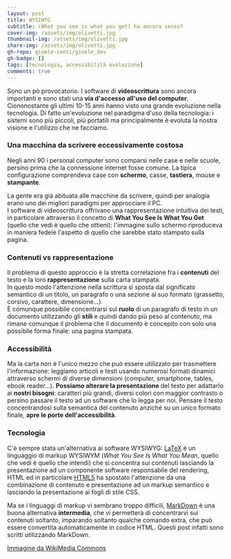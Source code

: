 ```yaml
---
layout: post
title: WYSIWYG 
subtitle: (What you see is what you get) ha ancora senso?
cover-img: /assets/img/olivetti.jpg
thumbnail-img: /assets/img/olivetti.jpg
share-img: /assets/img/olivetti.jpg
gh-repo: gioele-santi/gioele_dev
gh-badge: []
tags: [tecnologia, accessibilità evoluzione]
comments: true
---
```


Sono un pò provocatorio. I software di **videoscrittura** sono ancora importanti e sono stati una **via d'accesso all'uso del computer**. Ciononostante gli ultimi 10-15 anni hanno visto una grande evoluzione nella tecnologia. Di fatto un'evoluzione nel paradigma d'uso della tecnologia: i sistemi sono più piccoli, più portatili ma principalmente è evoluta la nostra visione e l'utilizzo che ne facciamo.

### Una macchina da scrivere eccessivamente costosa

Negli anni 90 i personal computer sono comparsi nelle case e nelle scuole, persino prima che la connessione internet fosse comune. La tipica configurazione comprendeva case con **schermo**, casse, **tastiera**, mouse e **stampante**.

La gente era già abituata alle macchine da scrivere, quindi per analogia erano uno dei migliori paradigmi per approcciare il PC.  
I software di videoscrittura offrivano una rappresentazione intuitiva dei testi, in particolare attraverso il concetto di **What You See Is What You Get** (quello che vedi è quello che ottieni): l'immagine sullo schermo riproduceva in maniera fedele l'aspetto di quello che sarebbe stato stampato sulla pagina.

### Contenuti vs rappresentazione

Il problema di questo approccio è la stretta correlazione fra i **contenuti** del testo e la loro **rappresentazione** sulla carta stampata.  
In questo modo l'attenzione nella scrittura si sposta dal significato semantico di un titolo, un paragrafo o una sezione al suo formato (grassetto, corsivo, carattere, dimensione...).  
È comunque possibile concentrarsi sul **ruolo** di un  paragrafo di testo in un documento utilizzando gli **stili** e quindi dando più peso al contenuto, ma rimane comunque il problema che il documento è concepito con solo una possibile forma finale: una pagina stampata.

### Accessibilità

Ma la carta non è l'unico mezzo che può essere utilizzato per trasmettere l'informazione: leggiamo articoli e testi usando numerosi formati dinamici attraverso schermi di diverse dimensioni (computer, smartphone, tables, ebook reader...). **Possiamo alterare la presentazione** del testo per adattarlo ai **nostri bisogni**: caratteri più grandi, diversi colori con maggior contrasto o persino passare il testo ad un software che lo legga per noi. Pensare il testo concentrandosi sulla semantica del contenuto anziché su un unico formato finale, **apre le porte dell'accessibilità**.

### Tecnologia

C'è sempre stata un'alternativa ai software WYSIWYG: [LaTeX](https://www.latex-project.org) è un linguaggio di markup WYSIWYM (*What You See Is What You Mean*, quello che vedi è quello che intendi) che si concentra sui contenuti lasciando la presentazione ad un componente software responsabile del rendering, HTML ed in particolare [HTML5](https://en.wikipedia.org/wiki/HTML5) ha spostato l'attenzione da una combinazione di contenuto e presentazione ad un markup semantico e lasciando la presentazione ai fogli di stile CSS.

Ma se i linguaggi di markup vi sembrano troppo difficili, [MarkDown](https://www.markdownguide.org) è una buona alternativa **intermedia**, che vi permetterà di concentrarvi sui contenuti soltanto, imparando soltanto qualche comando extra, che può essere convertita automaticamente in codice HTML. Questi post infatti sono scritti utilizzando MarkDown.

[Immagine da WikiMedia Commons](https://commons.wikimedia.org/wiki/File:Macchina_per_scrivere_Olivetti_M1.jpg)
